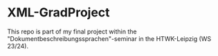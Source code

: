 # XML-GradProject
This repo is part of my final project within the "Dokumentbeschreibungssprachen"-seminar in the HTWK-Leipzig (WS 23/24).
